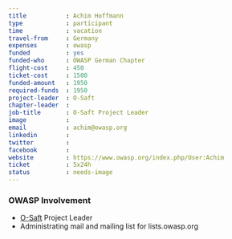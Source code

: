 ```yaml
---
title           : Achim Hoffmann
type            : participant
time            : vacation
travel-from     : Germany
expenses        : owasp
funded          : yes
funded-who      : OWASP German Chapter
flight-cost     : 450
ticket-cost     : 1500
funded-amount   : 1950
required-funds  : 1950
project-leader  : O-Saft
chapter-leader  :
job-title       : O-Saft Project Leader
image           : 
email           : achim@owasp.org
linkedin        :
twitter         :
facebook        :
website         : https://www.owasp.org/index.php/User:Achim
ticket          : 5x24h
status          : needs-image
---
```


### OWASP Involvement

* [O-Saft](https://www.owasp.org/index.php/O-Saft) Project Leader
* Administrating mail and mailing list for lists.owasp.org
